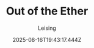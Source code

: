 ---
title: "Out of the Ether"
date: "2025-08-16T19:43:17.444Z"
author: "Leising"
read_year: "NO"
recommendation: '4'
url: /bookshelf/out-of-the-ether
---